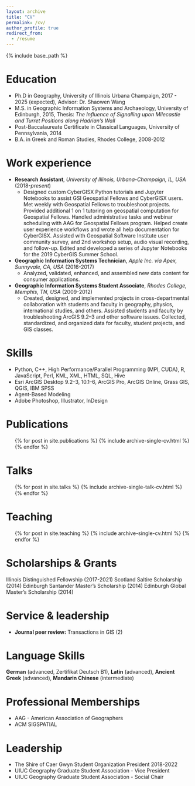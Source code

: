```yaml
---
layout: archive
title: "CV"
permalink: /cv/
author_profile: true
redirect_from:
  - /resume
---
```


{% include base_path %}

Education
======
* Ph.D in Geography, University of Illinois Urbana Champaign, 2017 - 2025 (expected), Advisor: Dr. Shaowen Wang
* M.S. in Geographic Information Systems and Archaeology, University of Edinburgh, 2015, Thesis: *The Influence of Signalling upon Milecastle and Turret Positions along Hadrian’s Wall*
* Post-Baccalaureate Certificate in Classical Languages, University of Pennsylvania, 2014
* B.A. in Greek and Roman Studies, Rhodes College, 2008-2012

Work experience
======
* **Research Assistant**, *University of Illinois, Urbana-Champaign, IL, USA* (2018-*present*)
  * Designed custom CyberGISX Python tutorials and Jupyter Notebooks to assist GSI Geospatial Fellows and CyberGISX users. Met weekly with Geospatial Fellows to troubleshoot projects. Provided additional 1 on 1 tutoring on geospatial computation for Geospatial Fellows. Handled administrative tasks and webinar scheduling with AAG for Geospatial Fellows program. Helped create user experience workflows and wrote all help documentation for CyberGISX. Assisted with Geospatial Software Institute user community survey, and 2nd workshop setup, audio visual recording, and follow-up. Edited and developed a series of Jupyter Notebooks for the 2019 CyberGIS Summer School.
* **Geographic Information Systems Technician**, *Apple Inc. via Apex, Sunnyvale, CA, USA* (2016-2017)
  * Analyzed, validated, enhanced, and assembled new data content for consumer applications.
* **Geographic Information Systems Student Associate**, *Rhodes College, Memphis, TN, USA* (2009-2012)
  * Created, designed, and implemented projects in cross-departmental collaboration with students and faculty in geography, physics, international studies, and others. Assisted students and faculty by troubleshooting ArcGIS 9.2–3 and other software issues. Collected, standardized, and organized data for faculty, student projects, and GIS classes. 
    
Skills
======
* Python, C++, High Performance/Parallel Programming (MPI, CUDA), R, JavaScript, Perl, KML, XML, HTML, SQL, Hive 
* Esri ArcGIS Desktop 9.2–3, 10.1–6, ArcGIS Pro, ArcGIS Online, Grass GIS, QGIS, IBM SPSS
* Agent-Based Modeling
* Adobe Photoshop, Illustrator, InDesign

Publications
======
  <ul>{% for post in site.publications %}
    {% include archive-single-cv.html %}
  {% endfor %}</ul>

Talks
======
  <ul>{% for post in site.talks %}
    {% include archive-single-talk-cv.html %}
  {% endfor %}</ul>

Teaching
======
  <ul>{% for post in site.teaching %}
    {% include archive-single-cv.html %}
  {% endfor %}</ul>

Scholarships & Grants
======
Illinois Distinguished Fellowship (2017-2021)
Scotland Saltire Scholarship (2014)
Edinburgh Santander Master’s Scholarship (2014)
Edinburgh Global Master’s Scholarship (2014)

Service & leadership
======
- **Journal peer review:** Transactions in GIS (2)

Language Skills
======
**German** (advanced, Zertifikat Deutsch B1), **Latin** (advanced), **Ancient Greek** (advanced), **Mandarin Chinese** (intermediate)

Professional Memberships
======
- AAG - American Association of Geographers
- ACM SIGSPATIAL

Leadership
======
- The Shire of Caer Gwyn Student Organization President 2018-2022
- UIUC Geography Graduate Student Association - Vice President
- UIUC Geography Graduate Student Association - Social Chair

